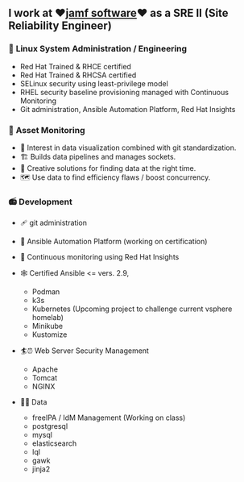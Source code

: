 ## I work at ❤️[jamf software](https://jamf.com)❤️ as a SRE II (Site Reliability Engineer)
### 🔧 **Linux System Administration / Engineering**   
   - Red Hat Trained & RHCE certified
   - Red Hat Trained & RHCSA certified
   - SELinux security using least-privilege model
   - RHEL security baseline provisioning managed with Continuous Monitoring 
   - Git administration, Ansible Automation Platform, Red Hat Insights

 ### 🔭 **Asset Monitoring**
   - 🧵 Interest in data visualization combined with git standardization.
   - 🏗️ Builds data pipelines and manages sockets.
   - 🐲 Creative solutions for finding data at the right time.
   - 🗺️ Use data to find efficiency flaws / boost concurrency.

 ### 📻 **Development**
   - 🩹 git administration
   - 🗼 Ansible Automation Platform (working on certification)
   - 🔐 Continuous monitoring using Red Hat Insights
   - 🕸️ Certified Ansible <= vers. 2.9, 
      - Podman
      - k3s
      - Kubernetes (Upcoming project to challenge current vsphere homelab)
      - Minikube
      - Kustomize
      
   - 🏄⏰ Web Server Security Management
      - Apache
      - Tomcat
      - NGINX
   
   - 📅🌲 Data
      - freeIPA / IdM Management (Working on class) 
      - postgresql
      - mysql
      - elasticsearch
      - lql
      - gawk
      - jinja2

